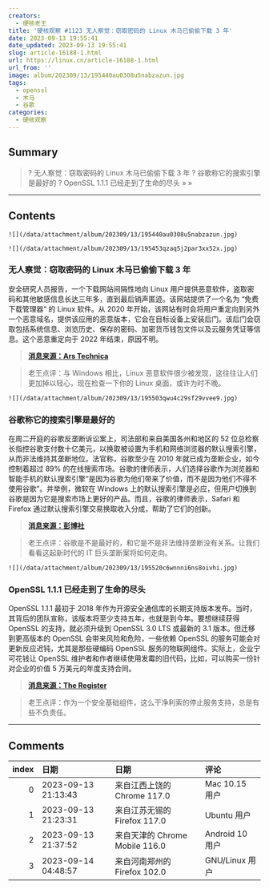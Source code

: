 ```yaml
---
creators:
  - 硬核老王
title: '硬核观察 #1123 无人察觉：窃取密码的 Linux 木马已偷偷下载 3 年'
date: 2023-09-13 19:55:41
date_updated: 2023-09-13 19:55:41
slug: article-16188-1.html
url: https://linux.cn/article-16188-1.html
url_from: ''
image: album/202309/13/195440au0308u5nabzazun.jpg
tags:
  - openssl
  - 木马
  - 谷歌
categories:
  - 硬核观察
---
```


## Summary

> ? 无人察觉：窃取密码的 Linux 木马已偷偷下载 3 年
> ? 谷歌称它的搜索引擎是最好的
> ? OpenSSL 1.1.1 已经走到了生命的尽头
> » 
> »

***

<!-- more -->

## Contents

`![](/data/attachment/album/202309/13/195440au0308u5nabzazun.jpg)`

`![](/data/attachment/album/202309/13/195453qzaq5j2par3xx52x.jpg)`

### 无人察觉：窃取密码的 Linux 木马已偷偷下载 3 年

安全研究人员报告，一个下载网站间隔性地向 Linux 用户提供恶意软件，盗取密码和其他敏感信息长达三年多，直到最后销声匿迹。该网站提供了一个名为 “免费下载管理器“ 的 Linux 软件。从 2020 年开始，该网站有时会将用户重定向到另外一个恶意域名，提供该应用的恶意版本，它会在目标设备上安装后门。该后门会窃取包括系统信息、浏览历史、保存的密码、加密货币钱包文件以及云服务凭证等信息。这个恶意重定向于 2022 年结束，原因不明。

> 
> **[消息来源：Ars Technica](https://arstechnica.com/security/2023/09/password-stealing-linux-malware-served-for-3-years-and-no-one-noticed/)**
> 
> 
> 

> 
> 老王点评：与 Windows 相比，Linux 恶意软件很少被发现，这往往让人们更加掉以轻心，现在检查一下你的 Linux 桌面，或许为时不晚。
> 
> 
> 

`![](/data/attachment/album/202309/13/195503qwu4c29sf29vvee9.jpg)`

### 谷歌称它的搜索引擎是最好的

在周二开庭的谷歌反垄断诉讼案上，司法部和来自美国各州和地区的 52 位总检察长指控谷歌支付数十亿美元，以换取被设置为手机和网络浏览器的默认搜索引擎，从而非法维持其垄断地位。法官称，谷歌至少在 2010 年就已成为垄断企业，如今控制着超过 89% 的在线搜索市场。谷歌的律师表示，人们选择谷歌作为浏览器和智能手机的默认搜索引擎“是因为谷歌为他们带来了价值，而不是因为他们不得不使用谷歌”。并举例，微软在 Windows 上的默认搜索引擎是必应，但用户切换到谷歌是因为它是搜索市场上更好的产品。而且，谷歌的律师表示，Safari 和 Firefox 通过默认搜索引擎交易换取收入分成，帮助了它们的创新。

> 
> **[消息来源：彭博社](https://www.bloomberg.com/news/articles/2023-09-12/google-pays-10-billion-a-year-to-maintain-monopoly-doj-says)**
> 
> 
> 

> 
> 老王点评：谷歌是不是最好的，和它是不是非法维持垄断没有关系。让我们看看这起新时代的 IT 巨头垄断案将如何走向。
> 
> 
> 

`![](/data/attachment/album/202309/13/195520c6wnnni6ns8oivhi.jpg)`

### OpenSSL 1.1.1 已经走到了生命的尽头

OpenSSL 1.1.1 最初于 2018 年作为开源安全通信库的长期支持版本发布。当时，其背后的团队宣称，该版本将至少支持五年，也就是到今年。要想继续获得 OpenSSL 的支持，就必须升级到 OpenSSL 3.0 LTS 或最新的 3.1 版本。但迁移到更高版本的 OpenSSL 会带来风险和危险，一些依赖 OpenSSL 的服务可能会对更新反应迟钝，尤其是那些硬编码 OpenSSL 服务的物联网组件。实际上，企业宁可花钱让 OpenSSL 维护者和作者继续使用发霉的旧代码，比如，可以购买一份针对企业的价值 5 万美元的年度支持合同。

> 
> **[消息来源：The Register](https://www.theregister.com/2023/09/12/openssl_111_end_of_life/)**
> 
> 
> 

> 
> 老王点评：作为一个安全基础组件，这么干净利索的停止服务支持，总是有些不负责任。
> 
> 
>

***

## Comments

|   index | 日期                | 日期                                           | 评论                                                                                             |
|--------:|:--------------------|:-----------------------------------------------|:-------------------------------------------------------------------------------------------------|
|       0 | 2023-09-13 21:13:43 | 来自江西上饶的 Chrome 117.0|Mac 10.15 用户     | 和干净利索有什么关系？只要openssl1.1.1还在维护期一秒钟，那些不思进取的软件公司一行代码都懒得改。 |
|       1 | 2023-09-13 21:23:31 | 来自江苏无锡的 Firefox 117.0|Ubuntu 用户       | 难道Linux也要统统安装360？                                                                       |
|       2 | 2023-09-13 21:37:52 | 来自天津的 Chrome Mobile 116.0|Android 10 用户 | 千万别装那鸟东西                                                                                 |
|       3 | 2023-09-14 04:48:57 | 来自河南郑州的 Firefox 102.0|GNU/Linux 用户    | 除了360也可以试试腾讯管家（笑）                                                                  |
